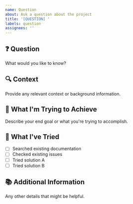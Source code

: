 ```yaml
---
name: Question
about: Ask a question about the project
title: '[QUESTION] '
labels: question
assignees: ''
---
```


## ❓ Question

What would you like to know?

## 🔍 Context

Provide any relevant context or background information.

## 🎯 What I'm Trying to Achieve

Describe your end goal or what you're trying to accomplish.

## 🧪 What I've Tried

- [ ] Searched existing documentation
- [ ] Checked existing issues
- [ ] Tried solution A
- [ ] Tried solution B

## 📚 Additional Information

Any other details that might be helpful.
